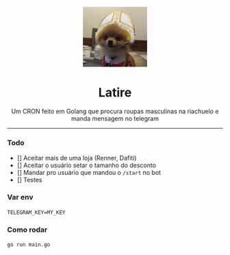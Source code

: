 <p align="center">
  <img src="latire.png" width="150" />
  <h1 align="center">Latire</h1>
  <p align="center">
    Um CRON feito em Golang que procura roupas masculinas na riachuelo e manda mensagem no telegram
  </p>
</p>

---

### Todo

- [] Aceitar mais de uma loja (Renner, Dafiti)
- [] Aceitar o usuário setar o tamanho do desconto
- [] Mandar pro usuário que mandou o `/start` no bot
- [] Testes

### Var env

```
TELEGRAM_KEY=MY_KEY
```

### Como rodar 

```
go run main.go
```
